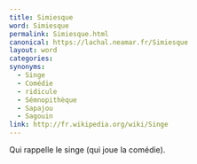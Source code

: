 ```yaml
---
title: Simiesque
word: Simiesque
permalink: Simiesque.html
canonical: https://lachal.neamar.fr/Simiesque
layout: word
categories:
synonyms:
  - Singe
  - Comédie
  - ridicule
  - Sémnopithèque
  - Sapajou
  - Sagouin
link: http://fr.wikipedia.org/wiki/Singe
---
```


Qui rappelle le singe (qui joue la comédie).

